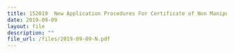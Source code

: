 ```yaml
---
title: 152019  New Application Procedures For Certificate of Non Manipulation (CNM)
date: 2019-09-09
layout: file
description: ""
file_url: /files/2019-09-09-N.pdf
---
```


